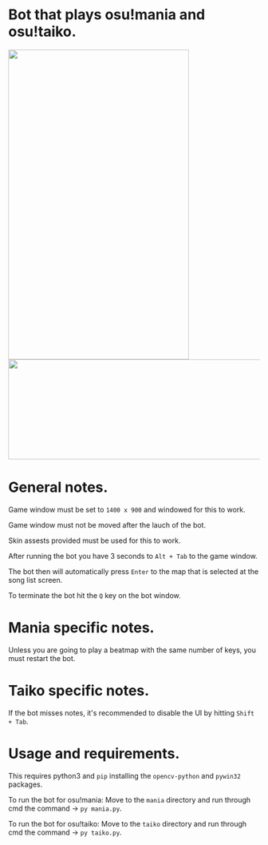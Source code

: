 # Bot that plays osu!mania and osu!taiko.


<p float="left">
  <img src="https://user-images.githubusercontent.com/80072600/119259630-a0bf3d00-bbbe-11eb-96c5-c0ce6019c89f.gif" width="362" height="620" />
  <img src="https://user-images.githubusercontent.com/80072600/119258685-5340d100-bbba-11eb-8a2a-5a7f9c6b6a75.gif" width="600" height="200" />
</p>

# General notes.
Game window must be set to ```1400 x 900``` and windowed for this to work.

Game window must not be moved after the lauch of the bot.

Skin assests provided must be used for this to work.

After running the bot you have 3 seconds to ```Alt + Tab``` to the game window.

The bot then will automatically press ```Enter``` to the map that is selected at the song list screen.

To terminate the bot hit the ```Q``` key on the bot window.

# Mania specific notes.
Unless you are going to play a beatmap with the same number of keys, you must restart the bot.

# Taiko specific notes.
If the bot misses notes, it's recommended to disable the UI by hitting ```Shift + Tab```.

# Usage and requirements.

This requires python3 and ```pip``` installing the ```opencv-python``` and ```pywin32``` packages.

To run the bot for osu!mania:
Move to the ```mania``` directory and run through cmd the command -> ```py mania.py```.

To run the bot for osu!taiko:
Move to the ```taiko``` directory and run through cmd the command -> ```py taiko.py```.
